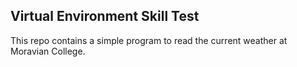 
## Virtual Environment Skill Test

This repo contains a simple program to read the current weather at 
Moravian College.  


